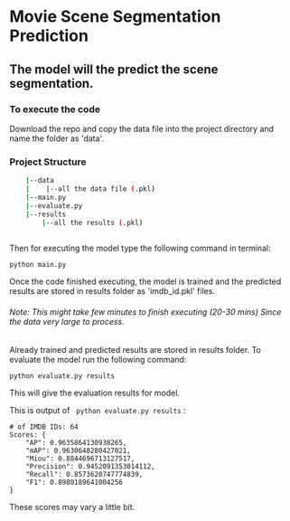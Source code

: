 # Movie Scene Segmentation Prediction

## The model will the predict the scene segmentation. 

### To execute the code

Download the repo and copy the data file into the project directory and name the folder as 'data'.  

### Project Structure

```bash
    |--data
    |    |--all the data file (.pkl)
    |--main.py
    |--evaluate.py
    |--results
        |--all the results (.pkl)
    
```

Then for executing the model type the following command in terminal:

```
python main.py
```

Once the code finished executing, the model is trained and the predicted results are stored in results folder as 'imdb_id.pkl' files.
###### Note: This might take few minutes to finish executing (20-30 mins) Since the data very large to process.

Already trained and predicted results are stored in results folder. To evaluate the model run the following command:

```
python evaluate.py results
```

This will give the evaluation results for model. 

This is output of ``` python evaluate.py results``` : 
```
# of IMDB IDs: 64
Scores: {
    "AP": 0.9635864130938265,
    "mAP": 0.9630648280427021,
    "Miou": 0.8844696713127517,
    "Precision": 0.9452091353014112,
    "Recall": 0.8573620747774839,
    "F1": 0.8980189641004256
}
```
These scores may vary a little bit. 

